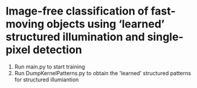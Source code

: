 # Image-free classification of fast-moving objects using ‘learned’ structured illumination and single-pixel detection
1. Run main.py to start training
2. Run DumpKernelPatterns.py to obtain the 'learned' structured patterns for structured illumiantion
